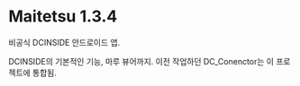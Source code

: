 # Maitetsu 1.3.4
비공식 DCINSIDE 안드로이드 앱.

DCINSIDE의 기본적인 기능, 마루 뷰어까지.
이전 작업하던 DC_Conenctor는 이 프로젝트에 통합됨.
